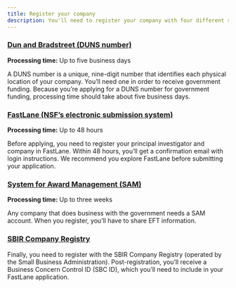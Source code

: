 ```yaml
---
title: Register your company
description: You'll need to register your company with four different systems.
---
```

### [Dun and Bradstreet (DUNS number)](#)
**Processing time:** Up to five business days

A DUNS number is a unique, nine-digit number that identifies each physical location of your company. You’ll need one in order to receive government funding. Because you’re applying for a DUNS number for government funding, processing time should take about five business days.

### [FastLane (NSF’s electronic submission system)](#)
**Processing time:** Up to 48 hours

Before applying, you need to register your principal investigator and company in FastLane. Within 48 hours, you’ll get a confirmation email with login instructions. We recommend you explore FastLane before submitting your application.


### [System for Award Management (SAM)](#)
**Processing time:** Up to three weeks

Any company that does business with the government needs a SAM account. When you register, you’ll have to share EFT information.

### [SBIR Company Registry](#)
Finally, you need to register with the SBIR Company Registry (operated by the Small Business Administration). Post-registration, you’ll receive a Business Concern Control ID (SBC ID), which you’ll need to include in your FastLane application.
